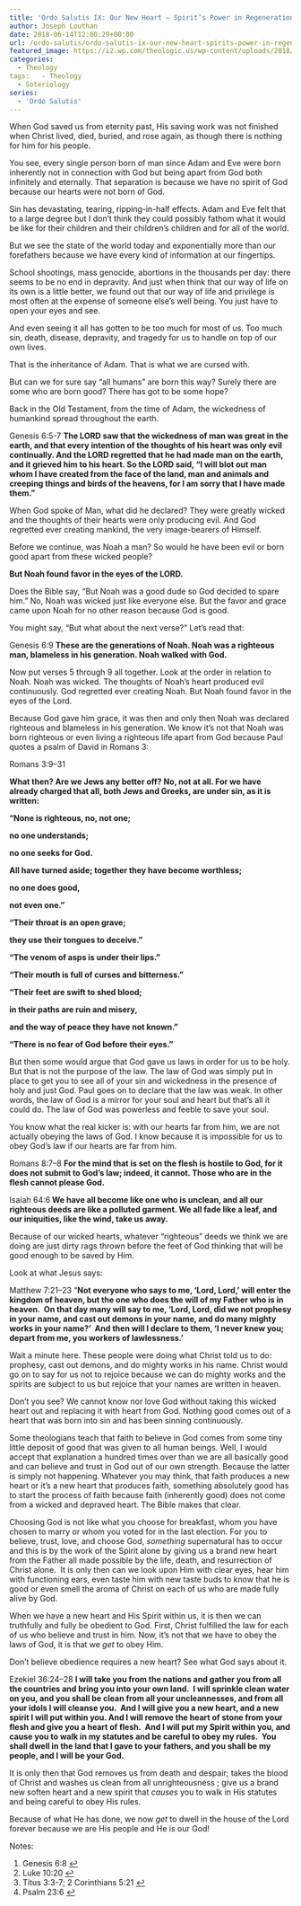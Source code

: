 ```yaml
---
title: 'Ordo Salutis IX: Our New Heart – Spirit’s Power in Regeneration'
author: Joseph Louthan
date: 2018-06-14T12:00:29+00:00
url: /ordo-salutis/ordo-salutis-ix-our-new-heart-spirits-power-in-regeneration/
featured_image: https://i2.wp.com/theologic.us/wp-content/uploads/2018/06/moses-charlton-hes_3135760b.jpg?resize=620%2C387
categories:
  - Theology
tags:   - Theology
  - Soteriology
series:
  - 'Ordo Salutis'
---
```

<p class="p1">
  When God saved us from eternity past, His saving work was not finished when Christ lived, died, buried, and rose again, as though there is nothing for him for his people.
</p>

<p class="p1">
  You see, every single person born of man since Adam and Eve were born inherently not in connection with God but being apart from God both infinitely and eternally. That separation is because we have no spirit of God because our hearts were not born of God.
</p>

<p class="p1">
  Sin has devastating, tearing, ripping-in-half effects. Adam and Eve felt that to a large degree but I don’t think they could possibly fathom what it would be like for their children and their children’s children and for all of the world.
</p>

<p class="p1">
  But we see the state of the world today and exponentially more than our forefathers because we have every kind of information at our fingertips.
</p>

<p class="p1">
  School shootings, mass genocide, abortions in the thousands per day: there seems to be no end in depravity. And just when think that our way of life on its own is a little better, we found out that our way of life and privilege is most often at the expense of someone else’s well being. You just have to open your eyes and see.
</p>

<p class="p1">
  And even seeing it all has gotten to be too much for most of us. Too much sin, death, disease, depravity, and tragedy for us to handle on top of our own lives.
</p>

<p class="p1">
  That is the inheritance of Adam. That is what we are cursed with.
</p>

<p class="p1">
  But can we for sure say “all humans” are born this way? Surely there are some who are born good? There has got to be some hope?
</p>

<p class="p1">
  Back in the Old Testament, from the time of Adam, the wickedness of humankind spread throughout the earth.
</p>

<p class="p1">
  Genesis 6:5-7 <b>The LORD saw that the wickedness of man was great in the earth, and that every intention of the thoughts of his heart was only evil continually. And the LORD regretted that he had made man on the earth, and it grieved him to his heart. So the LORD said, “I will blot out man whom I have created from the face of the land, man and animals and creeping things and birds of the heavens, for I am sorry that I have made them.” </b>
</p>

<p class="p1">
  When God spoke of Man, what did he declared? They were greatly wicked and the thoughts of their hearts were only producing evil. And God regretted ever creating mankind, the very image-bearers of Himself.
</p>

<p class="p1">
  Before we continue, was Noah a man? So would he have been evil or born good apart from these wicked people?
</p>

<p class="p1">
  <b>But Noah found favor in the eyes of the LORD.</b> <a class="simple-footnote" title="Genesis 6:8" id="return-note-3570-1" href="#note-3570-1"></a>
</p>

<p class="p1">
  Does the Bible say, “But Noah was a good dude so God decided to spare him.” No, Noah was wicked just like everyone else. But the favor and grace came upon Noah for no other reason because God is good.
</p>

<p class="p1">
  You might say, “But what about the next verse?” Let’s read that:
</p>

<p class="p1">
  Genesis 6:9 <b>These are the generations of Noah. Noah was a righteous man, blameless in his generation. Noah walked with God.</b>
</p>

<p class="p1">
  Now put verses 5 through 9 all together. Look at the order in relation to Noah. Noah was wicked. The thoughts of Noah&#8217;s heart produced evil continuously. God regretted ever creating Noah. But Noah found favor in the eyes of the Lord.
</p>

<p class="p1">
  Because God gave him grace, it was then and only then Noah was declared righteous and blameless in his generation. We know it’s not that Noah was born righteous or even living a righteous life apart from God because Paul quotes a psalm of David in Romans 3:
</p>

<p class="p1">
  Romans 3:9–31
</p>

<p class="p1">
  <b>What then? Are we Jews any better off? No, not at all. For we have already charged that all, both Jews and Greeks, are under sin, as it is written: </b>
</p>

**“None is righteous, no, not one;**
  
**no one understands;**
  
**no one seeks for God.**
  
**All have turned aside; together they have become worthless;**
  
**no one does good,**
  
**not even one.”**
  
**“Their throat is an open grave;**
  
**they use their tongues to deceive.”**
  
**“The venom of asps is under their lips.”**
  
**“Their mouth is full of curses and bitterness.”**
  
**“Their feet are swift to shed blood;**
  
**in their paths are ruin and misery,**
  
**and the way of peace they have not known.”**
  
**“There is no fear of God before their eyes.”**

<p class="p1">
  But then some would argue that God gave us laws in order for us to be holy. But that is not the purpose of the law. The law of God was simply put in place to get you to see all of your sin and wickedness in the presence of holy and just God. Paul goes on to declare that the law was weak. In other words, the law of God is a mirror for your soul and heart but that’s all it could do. The law of God was powerless and feeble to save your soul.
</p>

<p class="p1">
  You know what the real kicker is: with our hearts far from him, we are not actually obeying the laws of God. I know because it is impossible for us to obey God&#8217;s law if our hearts are far from him.
</p>

Romans 8:7–8 **For the mind that is set on the flesh is hostile to God, for it does not submit to God’s law; indeed, it cannot. Those who are in the flesh cannot please God.**

<p class="p1">
  Isaiah 64:6<b> We have all become like one who is unclean, and all our righteous deeds are like a polluted garment. We all fade like a leaf, and our iniquities, like the wind, take us away.</b>
</p>

<p class="p1">
  Because of our wicked hearts, whatever “righteous” deeds we think we are doing are just dirty rags thrown before the feet of God thinking that will be good enough to be saved by Him.
</p>

<p class="p1">
  Look at what Jesus says:
</p>

<p class="p1">
  Matthew 7:21–23 “<b>Not everyone who says to me, ‘Lord, Lord,’ will enter the kingdom of heaven, but the one who does the will of my Father who is in heaven.<span class="Apple-converted-space">  </span>On that day many will say to me, ‘Lord, Lord, did we not prophesy in your name, and cast out demons in your name, and do many mighty works in your name?’<span class="Apple-converted-space">  </span>And then will I declare to them, ‘I never knew you; depart from me, you workers of lawlessness.’</b>
</p>

<p class="p1">
  Wait a minute here. These people were doing what Christ told us to do: prophesy, cast out demons, and do mighty works in his name. Christ would go on to say for us not to rejoice because we can do mighty works and the spirits are subject to us but rejoice that your names are written in heaven. <a class="simple-footnote" title="Luke 10:20" id="return-note-3570-2" href="#note-3570-2"></a>
</p>

<p class="p1">
  Don’t you see? We cannot know nor love God without taking this wicked heart out and replacing it with heart from God. Nothing good comes out of a heart that was born into sin and has been sinning continuously.
</p>

<p class="p1">
  Some theologians teach that faith to believe in God comes from some tiny little deposit of good that was given to all human beings. Well, I would accept that explanation a hundred times over than we are all basically good and can believe and trust in God out of our own strength. Because the latter is simply not happening. Whatever you may think, that faith produces a new heart or it’s a new heart that produces faith, something absolutely good has to start the process of faith because faith (inherently good) does not come from a wicked and depraved heart. The Bible makes that clear.
</p>

<p class="p1">
  Choosing God is not like what you choose for breakfast, whom you have chosen to marry or whom you voted for in the last election. For you to believe, trust, love, and choose God, <i>something</i> supernatural has to occur and this is by the work of the Spirit alone by giving us a brand new heart from the Father all made possible by the life, death, and resurrection of Christ alone.<span class="Apple-converted-space">  </span>It is only then can we look upon Him with clear eyes, hear him with functioning ears, even taste him with new taste buds to know that he is good or even smell the aroma of Christ on each of us who are made fully alive by God.
</p>

<p class="p1">
  When we have a new heart and His Spirit within us, it is then we can truthfully and fully be obedient to God. First, Christ fulfilled the law for each of us who believe and trust in him. Now, it’s not that we have to obey the laws of God, it is that we <i>get </i>to obey Him.
</p>

<p class="p1">
  Don’t believe obedience requires a new heart? See what God says about it.
</p>

<p class="p1">
  Ezekiel 36:24–28 <b>I will take you from the nations and gather you from all the countries and bring you into your own land.<span class="Apple-converted-space">  </span>I will sprinkle clean water on you, and you shall be clean from all your uncleannesses, and from all your idols I will cleanse you.<span class="Apple-converted-space">  </span>And I will give you a new heart, and a new spirit I will put within you. And I will remove the heart of stone from your flesh and give you a heart of flesh.<span class="Apple-converted-space">  </span>And I will put my Spirit within you, and cause you to walk in my statutes and be careful to obey my rules.<span class="Apple-converted-space">  </span>You shall dwell in the land that I gave to your fathers, and you shall be my people, and I will be your God.</b>
</p>

<p class="p1">
  It is only then that God removes us from death and despair; takes the blood of Christ and washes us clean from all unrighteousness <a class="simple-footnote" title="Titus 3:3-7; 2 Corinthians 5:21" id="return-note-3570-3" href="#note-3570-3"></a>; give us a brand new soften heart and a new spirit that <i>causes </i>you to walk in His statutes and being careful to obey His rules.
</p>

<p class="p1">
  Because of what He has done, we now <i>get</i> to dwell in the house of the Lord forever <a class="simple-footnote" title="Psalm 23:6" id="return-note-3570-4" href="#note-3570-4"></a> because we are His people and He is our God!
</p>

<div class="simple-footnotes">
  <p class="notes">
    Notes:
  </p>
  
  <ol>
    <li id="note-3570-1">
      Genesis 6:8 <a href="#return-note-3570-1">&#8617;</a>
    </li>
    <li id="note-3570-2">
      Luke 10:20 <a href="#return-note-3570-2">&#8617;</a>
    </li>
    <li id="note-3570-3">
      Titus 3:3-7; 2 Corinthians 5:21 <a href="#return-note-3570-3">&#8617;</a>
    </li>
    <li id="note-3570-4">
      Psalm 23:6 <a href="#return-note-3570-4">&#8617;</a>
    </li>
  </ol>
</div>